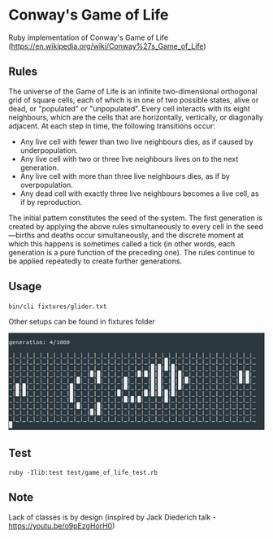 # Conway's Game of Life
Ruby implementation of Conway's Game of Life (https://en.wikipedia.org/wiki/Conway%27s_Game_of_Life)

Rules
-----

The universe of the Game of Life is an infinite two-dimensional orthogonal grid of square cells, each of which is in one of two possible states, alive or dead, or "populated" or "unpopulated". Every cell interacts with its eight neighbours, which are the cells that are horizontally, vertically, or diagonally adjacent. At each step in time, the following transitions occur:
- Any live cell with fewer than two live neighbours dies, as if caused by underpopulation.
- Any live cell with two or three live neighbours lives on to the next generation.
- Any live cell with more than three live neighbours dies, as if by overpopulation.
- Any dead cell with exactly three live neighbours becomes a live cell, as if by reproduction.

The initial pattern constitutes the seed of the system. The first generation is created by applying the above rules simultaneously to every cell in the seed—births and deaths occur simultaneously, and the discrete moment at which this happens is sometimes called a tick (in other words, each generation is a pure function of the preceding one). The rules continue to be applied repeatedly to create further generations.

Usage
-----

```
bin/cli fixtures/glider.txt
```

Other setups can be found in fixtures folder

![alt text](/game-of-life.png)

Test
----

```
ruby -Ilib:test test/game_of_life_test.rb
```


Note
----

Lack of classes is by design (inspired by Jack Diederich talk - https://youtu.be/o9pEzgHorH0)

